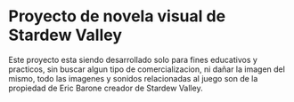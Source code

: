 # Proyecto de novela visual de Stardew Valley

Este proyecto esta siendo desarrollado solo para fines educativos y practicos, sin buscar algun tipo de comercializacion, 
ni dañar la imagen del mismo, todo las imagenes y sonidos relacionadas al juego son de la propiedad de Eric Barone creador de Stardew Valley.
